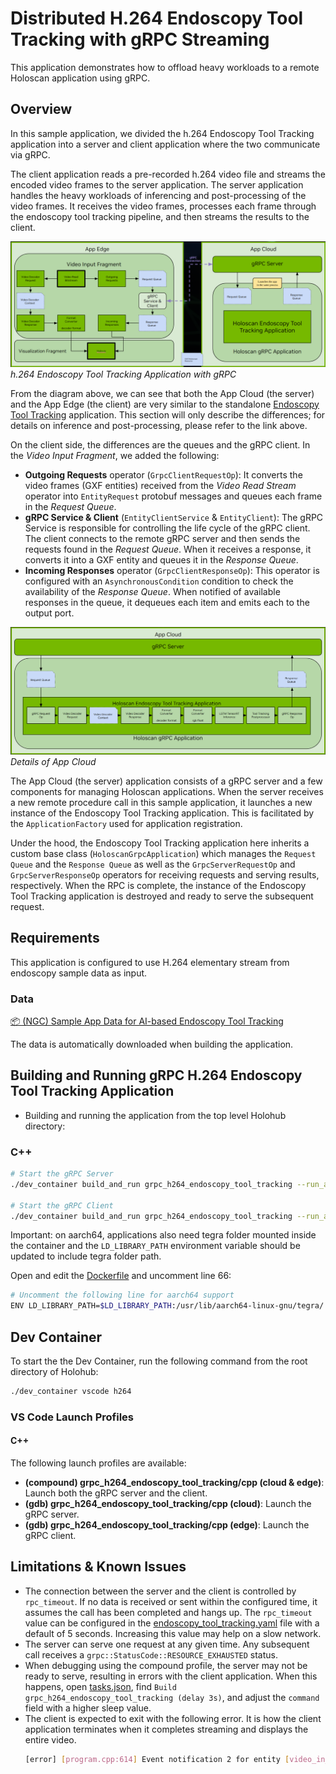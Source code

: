 # Distributed H.264 Endoscopy Tool Tracking with gRPC Streaming

This application demonstrates how to offload heavy workloads to a remote Holoscan application using gRPC.

## Overview

In this sample application, we divided the h.264 Endoscopy Tool Tracking application into a server and client application where the two communicate via gRPC.

The client application reads a pre-recorded h.264 video file and streams the encoded video frames to the server application. The server application handles the heavy workloads of inferencing and post-processing of the video frames. It receives the video frames, processes each frame through the endoscopy tool tracking pipeline, and then streams the results to the client.

![Overview](static/overview.png)
*h.264 Endoscopy Tool Tracking Application with gRPC*

From the diagram above, we can see that both the App Cloud (the server) and the App Edge (the client) are very similar to the standalone [Endoscopy Tool Tracking](../../../endoscopy_tool_tracking/) application. This section will only describe the differences; for details on inference and post-processing, please refer to the link above.

On the client side, the differences are the queues and the gRPC client. In the *Video Input Fragment*, we added the following:
- **Outgoing Requests** operator (`GrpcClientRequestOp`): It converts the video frames (GXF entities) received from the *Video Read Stream* operator into `EntityRequest` protobuf messages and queues each frame in the *Request Queue*.
- **gRPC Service & Client** (`EntityClientService` & `EntityClient`): The gRPC Service is responsible for controlling the life cycle of the gRPC client. The client connects to the remote gRPC server and then sends the requests found in the *Request Queue*. When it receives a response, it converts it into a GXF entity and queues it in the *Response Queue*.
- **Incoming Responses** operator (`GrpcClientResponseOp`): This operator is configured with an `AsynchronousCondition` condition to check the availability of the *Response Queue*. When notified of available responses in the queue, it dequeues each item and emits each to the output port.

![App Cloud](static/app-cloud.png)
*Details of App Cloud*

The App Cloud (the server) application consists of a gRPC server and a few components for managing Holoscan applications. When the server receives a new remote procedure call in this sample application, it launches a new instance of the Endoscopy Tool Tracking application. This is facilitated by the `ApplicationFactory` used for application registration.

 Under the hood, the Endoscopy Tool Tracking application here inherits a custom base class (`HoloscanGrpcApplication`) which manages the `Request Queue` and the `Response Queue` as well as the `GrpcServerRequestOp` and `GrpcServerResponseOp` operators for receiving requests and serving results, respectively. When the RPC is complete, the instance of the Endoscopy Tool Tracking application is destroyed and ready to serve the subsequent request.


## Requirements

This application is configured to use H.264 elementary stream from endoscopy sample data as input.

### Data

[📦️ (NGC) Sample App Data for AI-based Endoscopy Tool Tracking](https://catalog.ngc.nvidia.com/orgs/nvidia/teams/clara-holoscan/resources/holoscan_endoscopy_sample_data)

The data is automatically downloaded when building the application.

## Building and Running gRPC H.264 Endoscopy Tool Tracking Application

* Building and running the application from the top level Holohub directory:

### C++

```bash
# Start the gRPC Server
./dev_container build_and_run grpc_h264_endoscopy_tool_tracking --run_args cloud [--language cpp]

# Start the gRPC Client
./dev_container build_and_run grpc_h264_endoscopy_tool_tracking --run_args edge [--language cpp]
```

Important: on aarch64, applications also need tegra folder mounted inside the container and
the `LD_LIBRARY_PATH` environment variable should be updated to include
tegra folder path.

Open and edit the [Dockerfile](../../../h264//Dockerfile) and uncomment line 66:

```bash
# Uncomment the following line for aarch64 support
ENV LD_LIBRARY_PATH=$LD_LIBRARY_PATH:/usr/lib/aarch64-linux-gnu/tegra/
```


## Dev Container

To start the the Dev Container, run the following command from the root directory of Holohub:

```bash
./dev_container vscode h264
```

### VS Code Launch Profiles

#### C++

The following launch profiles are available:

- **(compound) grpc_h264_endoscopy_tool_tracking/cpp (cloud & edge)**: Launch both the gRPC server and the client.
- **(gdb) grpc_h264_endoscopy_tool_tracking/cpp (cloud)**: Launch the gRPC server.
- **(gdb) grpc_h264_endoscopy_tool_tracking/cpp (edge)**: Launch the gRPC client.


## Limitations & Known Issues

- The connection between the server and the client is controlled by `rpc_timeout`. If no data is received or sent within the configured time, it assumes the call has been completed and hangs up. The `rpc_timeout` value can be configured in the [endoscopy_tool_tracking.yaml](./cpp/endoscopy_tool_tracking.yaml) file with a default of 5 seconds. Increasing this value may help on a slow network.
- The server can serve one request at any given time. Any subsequent call receives a `grpc::StatusCode::RESOURCE_EXHAUSTED` status.
- When debugging using the compound profile, the server may not be ready to serve, resulting in errors with the client application. When this happens, open [tasks.json](../../../../.vscode/tasks.json), find `Build grpc_h264_endoscopy_tool_tracking (delay 3s)`, and adjust the `command` field with a higher sleep value.
- The client is expected to exit with the following error. It is how the client application terminates when it completes streaming and displays the entire video.
  ```bash
  [error] [program.cpp:614] Event notification 2 for entity [video_in__outgoing_requests] with id [33] received in an unexpected state [Origin]
  ```

